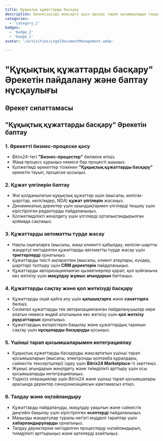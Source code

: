 ```yaml
---
title: Құқықтық құжаттарды басқару
description: Бизнесіңізді жақсарту үшін үшінші тарап қосымшаларын тауып, интеграциялаңыз.
categories: 
  - 'category_2'
badges: 
  - 'badge_2'
  - 'badge_1'
avatar: '/activities/LegalDocumentManagement.webp'

---
```

# "Құқықтық құжаттарды басқару" Әрекетін пайдалану және баптау нұсқаулығы

## Әрекет сипаттамасы

## **"Құқықтық құжаттарды басқару" Әрекетін баптау**

### 1. Әрекетті бизнес-процеске қосу
- Bitrix24-тегі **"Бизнес-процестер"** бөліміне өтіңіз.
- Жаңа процесс құрыңыз немесе бар процесті ашыңыз.
- Қолжетімді әрекеттер тізімінен **"Құқықтық құжаттарды басқару"** әрекетін тауып, процеске қосыңыз.

### 2. Құжат үлгілерін баптау
- Жиі қолданылатын құқықтық құжаттар үшін (мысалы, келісім-шарттар, келісімдер, NDA) **құжат үлгілерін** жасаңыз.
- Динамикалық деректер үшін орындықтармен үлгілерді теңшеу үшін кірістірілген редакторды пайдаланыңыз.
- Қолжетімділікті жеңілдету үшін үлгілерді орталықтандырылған қоймада сақтаңыз.

### 3. Құжаттарды автоматты түрде жасау
- Нақты оқиғаларға (мысалы, жаңа клиентті қабылдау, келісім-шартты жаңарту) негізделген құжаттарды автоматты түрде жасау үшін **триггерлерді** орнатыңыз.
- Құжаттарды тиісті ақпаратпен (мысалы, клиент атаулары, күндер, шарттар) толтыру үшін **CRM деректерін** пайдаланыңыз.
- Құжаттарды авторизацияланған қызметкерлер қарап, қол қойғанына көз жеткізу үшін **мақұлдау жұмыс ағындарын** баптаңыз.

### 4. Құжаттарды сақтау және қол жеткізуді басқару
- Құжаттарды оңай қайта алу үшін **қапшықтарға** және **санаттарға** бөліңіз.
- Сезімтал құжаттарды тек авторизацияланған пайдаланушылар көре алатын немесе өңдей алатынына көз жеткізу үшін **қол жеткізу рұқсаттарын** орнатыңыз.
- Құжаттардың өзгерістерін бақылау және құжаттардың тарихын сақтау үшін **нұсқаларды басқаруды** қосыңыз.

### 5. Үшінші тарап қосымшаларымен интеграциялау
- Құқықтық құжаттарды басқаруды жақсартатын үшінші тарап қосымшаларын (мысалы, электронды қолтаңба құралдары, сәйкестік тексергіштері) іздеу үшін **Bitrix24 Marketplace**-ті зерттеңіз.
- Жұмыс ағындарын жеңілдету және тиімділікті арттыру үшін осы қосымшаларды интеграциялаңыз.
- Үздіксіз операциялар үшін Bitrix24 және үшінші тарап қосымшалары арасында деректер синхронизациясын қамтамасыз етіңіз.

### 6. Талдау және оңтайландыру
- Құжаттарды пайдалануды, мақұлдау уақытын және сәйкестік деңгейін бақылау үшін кірістірілген **есептерді** пайдаланыңыз.
- Маңызды жаңартулар туралы негізгі мүдделі тараптар үшін **хабарландыруларды** орнатыңыз.
- Талдау деректеріне негізделген процестерді оңтайландырып, тиімділікті арттырыңыз және қателерді азайтыңыз.